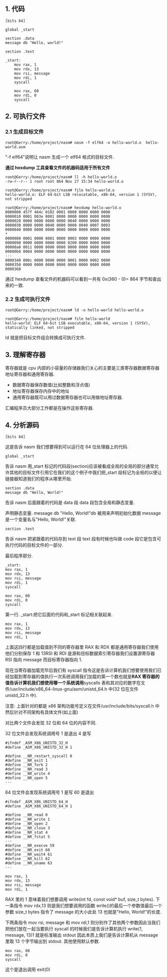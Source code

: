 
## 1. 代码

```
[bits 64]

global _start

section .data
message db "Hello, world!"

section .text

_start:
    mov rax, 1
    mov rdx, 13
    mov rsi, message
    mov rdi, 1
    syscall

    mov rax, 60
    mov rdi, 0
    syscall
```

## 2. 可执行文件

### 2.1 生成目标文件

```
root@Gerry:/home/project/nasm# nasm -f elf64 -o hello-world.o  hello-world.asm
```

"-f elf64"说明让 nasm 生成一个 elf64 格式的目标文件.

**通过 hexdump 工具查看文件的机器码适用于所有文件**

```
root@Gerry:/home/project/nasm# ll -h hello-world.o
-rw-r--r-- 1 root root 864 Nov 27 15:34 hello-world.o

root@Gerry:/home/project/nasm# file hello-world.o
hello-world.o: ELF 64-bit LSB relocatable, x86-64, version 1 (SYSV), not stripped

root@Gerry:/home/project/nasm# hexdump hello-world.o
0000000 457f 464c 0102 0001 0000 0000 0000 0000
0000010 0001 003e 0001 0000 0000 0000 0000 0000
0000020 0000 0000 0000 0000 0040 0000 0000 0000
0000030 0000 0000 0040 0000 0000 0040 0007 0003
0000040 0000 0000 0000 0000 0000 0000 0000 0000
*
0000080 0001 0000 0001 0000 0003 0000 0000 0000
0000090 0000 0000 0000 0000 0200 0000 0000 0000
00000a0 0011 0000 0000 0000 0000 0000 0000 0000
00000b0 0004 0000 0000 0000 0000 0000 0000 0000
···
0000340 000c 0000 0000 0000 0001 0000 0002 0000
0000350 0000 0000 0000 0000 0000 0000 0000 0000
0000360
```

通过 hexdump 查看文件的机器码可以看到一共有 0x(360 - 0)= 864 字节和查出来的一致.

### 2.2 生成可执行文件

```
root@Gerry:/home/project/nasm# ld -o hello-world hello-world.o

root@Gerry:/home/project/nasm# file hello-world
hello-world: ELF 64-bit LSB executable, x86-64, version 1 (SYSV), statically linked, not stripped
```

ld 就是把目标文件组合转换成可执行文件.

## 3. 理解寄存器

寄存器就是 cpu 内部的小容量的存储器我们关心的主要是三类寄存器数据寄存器地址寄存器和通用寄存器.

- 数据寄存器保存数值(比如整数和浮点值)
- 地址寄存器保存内存中的地址
- 通用寄存器既可以用过数据寄存器也可以用做地址寄存器.

汇编程序员大部分工作都是在操作这些寄存器.

## 4. 分析源码

```
[bits 64]
```

这是告诉 nasm 我们想要得到可以运行在 64 位处理器上的代码.

```
global _start
```

告诉 nasm 用\_start 标记的代码段(section)应该被看成全局的全局的部分通常允许其他的目标文件引用它在我们的这个例子中我们把\_start 段标记为全局的以便让链接器知道我们的程序从哪里开始.

```
section .data
message db "Hello, World!"
```

告诉 nasm 后面跟着的代码是 data 段 data 段包含全局和静态变量.

声明静态变量. message db "Hello, World!"db 被用来声明初始化数据 message 是一个变量名与"Hello, World!"关联.

```
section .text
```

告诉 nasm 把紧跟着的代码存到 text 段 text 段有时候也叫做 code 段它是包含可执行代码的目标文件的一部分.

最后程序部分.

```
_start:
mov rax, 1
mov rdx, 13
mov rsi, message
mov rdi, 1
syscall

mov rax, 60
mov rdi, 0
syscall
```

第一行. \_start:把它后面的代码和_start 标记相关联起来.

```
mov rax, 1
mov rdx, 13
mov rsi, message
mov rdi, 1
```

上面这四行都是加载值到不同的寄存器里 RAX 和 RDX 都是通用寄存器我们使用他们分别保存 1 和 13RSI 和 RDI 是源和目标数据索引寄存器我们设置源寄存器 RSI 指向 message 而目标寄存器指向 1.

现在当寄存器加载完毕后我们有 syscall 指令这是告诉计算机我们想要使用我们已经加载到寄存器的值执行一次系统调用我们加载的第一个数也就是**RAX 寄存器的值告诉计算机我们想使用哪一个系统调用**syscalls 表和其对应的数字在文件/usr/include/x86\_64-linux-gnu/asm/unistd\_64.h 中(32 位在文件 unistd\_32.h 中).

注意: 上面针对的都是 x86 架构功能号定义在文件/usr/include/bits/syscall.h 中然后针对不同架构有具体文件(如上面)

对比两个文件会发现 32 位和 64 位的内容不同.

32 位文件会发现系统调用号 1 是退出 4 是写
```
#ifndef _ASM_X86_UNISTD_32_H
#define _ASM_X86_UNISTD_32_H 1

#define __NR_restart_syscall 0
#define __NR_exit 1
#define __NR_fork 2
#define __NR_read 3
#define __NR_write 4
#define __NR_open 5
···
```

64 位文件会发现系统调用号 1 是写 60 是退出

```
#ifndef _ASM_X86_UNISTD_64_H
#define _ASM_X86_UNISTD_64_H 1

#define __NR_read 0
#define __NR_write 1
#define __NR_open 2
#define __NR_close 3
#define __NR_stat 4
#define __NR_fstat 5
···
#define __NR_execve 59
#define __NR_exit 60
#define __NR_wait4 61
#define __NR_kill 62
#define __NR_uname 63
···
```

```
mov rax, 1
mov rdx, 13
mov rsi, message
mov rdi, 1
```

RAX 里的 1 意味着我们想要调用 write(int fd, const void* buf, size\_t bytes). 下一条指令 mov rdx,13 则是我们想要调用的函数 write()的最后一个参数值最后一个参数 size\_t bytes 指令了 message 的大小此处 13 也就是"Hello, World!"的长度.

下两条指令 mov rsi, message 和 mov rdi,1 则分别作了其他两个参数因此当我们把他们放在一起当要执行 syscall 的时候我们是告诉计算机执行 write(1, message, 13)1 就是标准输出 stdout 因此本质上我们是告诉计算机从 message 里取 13 个字节输出到 stdout. 其他使用默认参数.

```
mov rax, 60
mov rdi, 0
syscall
```

这个是退出调用 exit(0)

